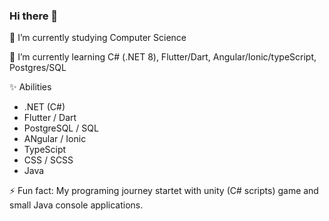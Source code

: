 ### Hi there 👋

🔭 I’m currently studying Computer Science

🌱 I’m currently learning C# (.NET 8), Flutter/Dart, Angular/Ionic/typeScript, Postgres/SQL

✨ Abilities

   * .NET (C#)
   * Flutter / Dart
   * PostgreSQL / SQL
   * ANgular / Ionic
   * TypeScipt
   * CSS / SCSS
   * Java
    
⚡ Fun fact: My programing journey startet with unity (C# scripts) game and small Java console applications.

<!--
**TheDarkSide1992/TheDarkSide1992** is a ✨ _special_ ✨ repository because its `README.md` (this file) appears on your GitHub profile.

Here are some ideas to get you started:

- 🔭 I’m currently working on ...
- 🌱 I’m currently learning ...
- 👯 I’m looking to collaborate on ...
- 🤔 I’m looking for help with ...
- 💬 Ask me about ...
- 📫 How to reach me: ...
- 😄 Pronouns: ...
- ⚡ Fun fact: ...
-->
